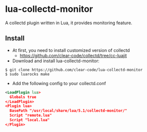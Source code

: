 # lua-collectd-monitor

A collectd plugin written in Lua, it provides monitoring feature.

## Install

* At first, you need to install customized version of collectd
  * https://github.com/clear-code/collectd/tree/cc-luajit
* Download and install lua-collectd-monitor:
```shell
$ git clone https://github.com/clear-code/lua-collectd-monitor
$ sudo luarocks make
```
* Add the following config to your collectd.conf
```xml
<LoadPlugin lua>
  Globals true
</LoadPlugin>
<Plugin lua>
  BasePath "/usr/local/share/lua/5.1/collectd-monitor/"
  Script "remote.lua"
  Script "local.lua"
</Plugin>
```
